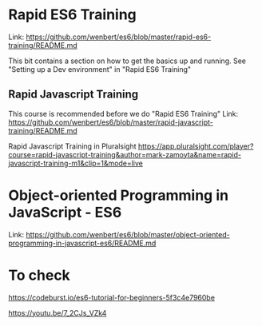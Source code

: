 # Rapid ES6 Training
Link: https://github.com/wenbert/es6/blob/master/rapid-es6-training/README.md

This bit contains a section on how to get the basics up and running. See "Setting up a Dev environment" in "Rapid ES6 Training"

## Rapid Javascript Training
This course is recommended before we do "Rapid ES6 Training"
Link: https://github.com/wenbert/es6/blob/master/rapid-javascript-training/README.md

Rapid Javascript Training in Pluralsight https://app.pluralsight.com/player?course=rapid-javascript-training&author=mark-zamoyta&name=rapid-javascript-training-m1&clip=1&mode=live

# Object-oriented Programming in JavaScript - ES6
Link: https://github.com/wenbert/es6/blob/master/object-oriented-programming-in-javascript-es6/README.md

# To check

https://codeburst.io/es6-tutorial-for-beginners-5f3c4e7960be

https://youtu.be/7_2CJs_VZk4